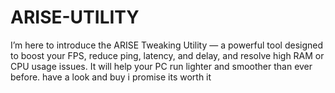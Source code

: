 # ARISE-UTILITY
I’m here to introduce the ARISE Tweaking Utility — a powerful tool designed to boost your FPS, reduce ping, latency, and delay, and resolve high RAM or CPU usage issues. It will help your PC run lighter and smoother than ever before. have a look and buy i promise its worth it 
